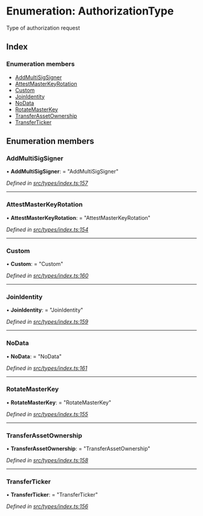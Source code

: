 # Enumeration: AuthorizationType

Type of authorization request

## Index

### Enumeration members

* [AddMultiSigSigner](authorizationtype.md#addmultisigsigner)
* [AttestMasterKeyRotation](authorizationtype.md#attestmasterkeyrotation)
* [Custom](authorizationtype.md#custom)
* [JoinIdentity](authorizationtype.md#joinidentity)
* [NoData](authorizationtype.md#nodata)
* [RotateMasterKey](authorizationtype.md#rotatemasterkey)
* [TransferAssetOwnership](authorizationtype.md#transferassetownership)
* [TransferTicker](authorizationtype.md#transferticker)

## Enumeration members

###  AddMultiSigSigner

• **AddMultiSigSigner**: = "AddMultiSigSigner"

*Defined in [src/types/index.ts:157](https://github.com/PolymathNetwork/polymesh-sdk/blob/1832b6e/src/types/index.ts#L157)*

___

###  AttestMasterKeyRotation

• **AttestMasterKeyRotation**: = "AttestMasterKeyRotation"

*Defined in [src/types/index.ts:154](https://github.com/PolymathNetwork/polymesh-sdk/blob/1832b6e/src/types/index.ts#L154)*

___

###  Custom

• **Custom**: = "Custom"

*Defined in [src/types/index.ts:160](https://github.com/PolymathNetwork/polymesh-sdk/blob/1832b6e/src/types/index.ts#L160)*

___

###  JoinIdentity

• **JoinIdentity**: = "JoinIdentity"

*Defined in [src/types/index.ts:159](https://github.com/PolymathNetwork/polymesh-sdk/blob/1832b6e/src/types/index.ts#L159)*

___

###  NoData

• **NoData**: = "NoData"

*Defined in [src/types/index.ts:161](https://github.com/PolymathNetwork/polymesh-sdk/blob/1832b6e/src/types/index.ts#L161)*

___

###  RotateMasterKey

• **RotateMasterKey**: = "RotateMasterKey"

*Defined in [src/types/index.ts:155](https://github.com/PolymathNetwork/polymesh-sdk/blob/1832b6e/src/types/index.ts#L155)*

___

###  TransferAssetOwnership

• **TransferAssetOwnership**: = "TransferAssetOwnership"

*Defined in [src/types/index.ts:158](https://github.com/PolymathNetwork/polymesh-sdk/blob/1832b6e/src/types/index.ts#L158)*

___

###  TransferTicker

• **TransferTicker**: = "TransferTicker"

*Defined in [src/types/index.ts:156](https://github.com/PolymathNetwork/polymesh-sdk/blob/1832b6e/src/types/index.ts#L156)*
